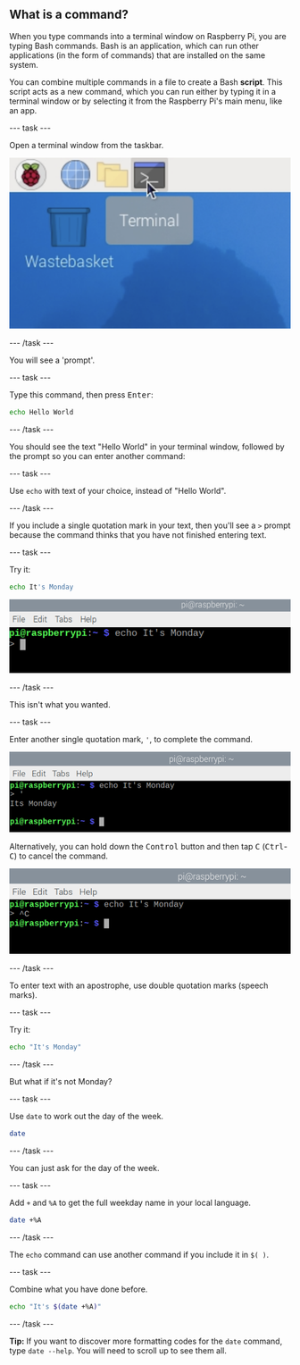 ## What is a command?

When you type commands into a terminal window on Raspberry Pi, you are typing Bash commands. Bash is an application, which can run other applications (in the form of commands) that are installed on the same system.

You can combine multiple commands in a file to create a Bash **script**. This script acts as a new command, which you can run either by typing it in a terminal window or by selecting it from the Raspberry Pi's main menu, like an app.

\--- task ---

Open a terminal window from the taskbar.

![terminal icon](images/pi-terminal.png)

\--- /task ---

You will see a 'prompt'.

\--- task ---

Type this command, then press <kbd>Enter</kbd>:

```bash
echo Hello World
```

\--- /task ---

You should see the text "Hello World" in your terminal window, followed by the prompt so you can enter another command:

\--- task ---

Use `echo` with text of your choice, instead of "Hello World".

\--- /task ---

If you include a single quotation mark in your text, then you'll see a `>` prompt because the command thinks that you have not finished entering text.

\--- task ---

Try it:

```bash
echo It's Monday
```

![prompt](images/command-prompt.png)

\--- /task ---

This isn't what you wanted.

\--- task ---

Enter another single quotation mark, `'`, to complete the command.

![prompt](images/monday_apostophe.png)

Alternatively, you can hold down the <kbd>Control</kbd> button and then tap <kbd>C</kbd> (<kbd>Ctrl</kbd>-<kbd>C</kbd>) to cancel the command.

![prompt](images/monday_controlC.png)

\--- /task ---

To enter text with an apostrophe, use double quotation marks (speech marks).

\--- task ---

Try it:

```bash
echo "It's Monday"
```

\--- /task ---

But what if it's not Monday?

\--- task ---

Use `date` to work out the day of the week.

```bash
date
```

\--- /task ---

You can just ask for the day of the week.

\--- task ---

Add `+` and `%A` to get the full weekday name in your local language.

```bash
date +%A
```

\--- /task ---

The `echo` command can use another command if you include it in `$( )`.

\--- task ---

Combine what you have done before.

```bash
echo "It's $(date +%A)"
```

\--- /task ---

**Tip:** If you want to discover more formatting codes for the `date` command, type `date --help`. You will need to scroll up to see them all.
